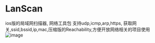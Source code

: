LanScan
=======

ios版的局域网扫描器, 网络工具包 支持udp,icmp,arp,https, 获取网关,ssid,bssid,ip,mac,压缩版的Reachability,方便开放网络相关的项目使用
 ![image](https://github.com/ButBueatiful/dotvim/raw/master/screenshots/vim-screenshot.jpg)
